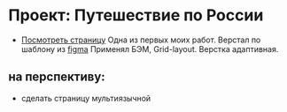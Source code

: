 # Проект: Путешествие по России

* [Посмотреть страницу](https://lexkarpov.github.io/russian-travel/)
Одна из первых моих работ. Верстал по шаблону из [figma](https://www.figma.com/file/5S2WSbEFL6awjVWJ0NWL8Q/Sprint-3_-Russia-_-desktop-%2B-mobile?node-id=28503%3A0)
Применял БЭМ, Grid-layout.
Верстка адаптивная.

## на перспективу:
* сделать страницу мультиязычной
